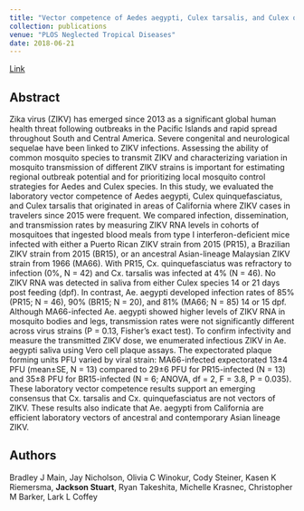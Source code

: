 ```yaml
---
title: "Vector competence of Aedes aegypti, Culex tarsalis, and Culex quinquefasciatus from California for Zika virus"
collection: publications
venue: "PLOS Neglected Tropical Diseases"
date: 2018-06-21
---
```

[Link](https://journals.plos.org/plosntds/article?id=10.1371/journal.pntd.0006524)


## Abstract
Zika virus (ZIKV) has emerged since 2013 as a significant global human health threat following outbreaks in the Pacific Islands and rapid spread throughout South and Central America. Severe congenital and neurological sequelae have been linked to ZIKV infections. Assessing the ability of common mosquito species to transmit ZIKV and characterizing variation in mosquito transmission of different ZIKV strains is important for estimating regional outbreak potential and for prioritizing local mosquito control strategies for Aedes and Culex species. In this study, we evaluated the laboratory vector competence of Aedes aegypti, Culex quinquefasciatus, and Culex tarsalis that originated in areas of California where ZIKV cases in travelers since 2015 were frequent. We compared infection, dissemination, and transmission rates by measuring ZIKV RNA levels in cohorts of mosquitoes that ingested blood meals from type I interferon-deficient mice infected with either a Puerto Rican ZIKV strain from 2015 (PR15), a Brazilian ZIKV strain from 2015 (BR15), or an ancestral Asian-lineage Malaysian ZIKV strain from 1966 (MA66). With PR15, Cx. quinquefasciatus was refractory to infection (0%, N = 42) and Cx. tarsalis was infected at 4% (N = 46). No ZIKV RNA was detected in saliva from either Culex species 14 or 21 days post feeding (dpf). In contrast, Ae. aegypti developed infection rates of 85% (PR15; N = 46), 90% (BR15; N = 20), and 81% (MA66; N = 85) 14 or 15 dpf. Although MA66-infected Ae. aegypti showed higher levels of ZIKV RNA in mosquito bodies and legs, transmission rates were not significantly different across virus strains (P = 0.13, Fisher’s exact test). To confirm infectivity and measure the transmitted ZIKV dose, we enumerated infectious ZIKV in Ae. aegypti saliva using Vero cell plaque assays. The expectorated plaque forming units PFU varied by viral strain: MA66-infected expectorated 13±4 PFU (mean±SE, N = 13) compared to 29±6 PFU for PR15-infected (N = 13) and 35±8 PFU for BR15-infected (N = 6; ANOVA, df = 2, F = 3.8, P = 0.035). These laboratory vector competence results support an emerging consensus that Cx. tarsalis and Cx. quinquefasciatus are not vectors of ZIKV. These results also indicate that Ae. aegypti from California are efficient laboratory vectors of ancestral and contemporary Asian lineage ZIKV.

## Authors
Bradley J Main, Jay Nicholson, Olivia C Winokur, Cody Steiner, Kasen K Riemersma, **Jackson Stuart**, Ryan Takeshita, Michelle Krasnec, Christopher M Barker, Lark L Coffey
